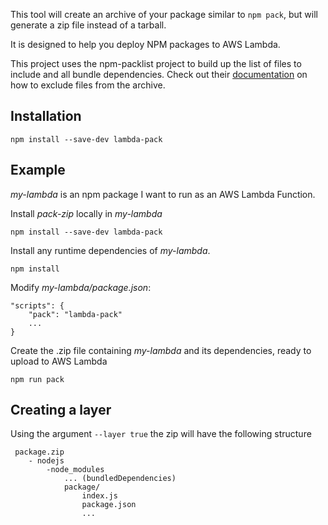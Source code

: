 This tool will create an archive of your package similar to `npm pack`, but will generate a zip file instead of a tarball.

It is designed to help you deploy NPM packages to AWS Lambda.

This project uses the npm-packlist project to build up the list of files to include and all bundle dependencies. Check out their [documentation](https://www.npmjs.com/package/npm-packlist) on how to exclude files from the archive. 

## Installation

`npm install --save-dev lambda-pack`

## Example

_my-lambda_ is an npm package I want to run as an AWS Lambda Function.

Install _pack-zip_ locally in _my-lambda_
```
npm install --save-dev lambda-pack
```

Install any runtime dependencies of _my-lambda_.
```
npm install
```

Modify _my-lambda/package.json_:
```
"scripts": {
    "pack": "lambda-pack"
    ...
}
```

Create the .zip file containing _my-lambda_ and its dependencies, ready to upload to AWS Lambda
```
npm run pack
```

## Creating a layer

Using the argument `--layer true` the zip will have the following structure

```
 package.zip 
    - nodejs
        -node_modules
            ... (bundledDependencies)
            package/
                index.js
                package.json
                ...
```
